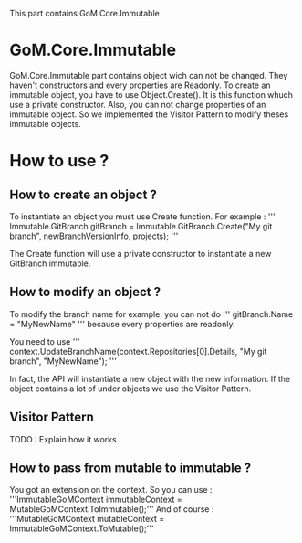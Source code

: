 ﻿This part contains GoM.Core.Immutable

GoM.Core.Immutable
==================

GoM.Core.Immutable part contains object wich can not be changed. They haven't constructors and every properties are Readonly. To create an immutable object, you have to use Object.Create(). It is this function whuch use a private constructor. Also, you can not change properties of an immutable object. So we implemented the Visitor Pattern to modify theses immutable objects.

How to use ?
==========

How to create an object ?
----------

To instantiate an object you must use Create function. 
For example :
'''
Immutable.GitBranch gitBranch = Immutable.GitBranch.Create("My git branch", newBranchVersionInfo, projects);
'''

The Create function will use a private constructor to instantiate a new GitBranch immutable.

How to modify an object ?
----------
To modify the branch name for example, you can not do ''' gitBranch.Name = "MyNewName" ''' because every properties are readonly.

You need to use 
'''
context.UpdateBranchName(context.Repositories[0].Details, "My git branch", "MyNewName");
'''

In fact, the API will instantiate a new object with the new information. If the object contains a lot of under objects we use the Visitor Pattern.

Visitor Pattern
--------

TODO : Explain how it works.


How to pass from mutable to immutable ?
---------------

You got an extension on the context. So you can use : 
'''ImmutableGoMContext immutableContext = MutableGoMContext.ToImmutable();'''
And of course : 
'''MutableGoMContext mutableContext = ImmutableGoMContext.ToMutable();'''






